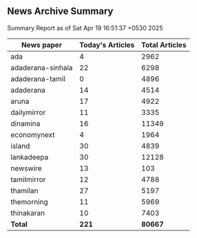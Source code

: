 <!-- @format -->
## News Archive Summary

Summary Report as of Sat Apr 19 16:51:37 +0530 2025

| News paper         | Today's Articles | Total Articles |
|--------------------|------------------|----------------|
| ada               | 4          | 2962        |
| adaderana-sinhala               | 22          | 6298        |
| adaderana-tamil               | 0          | 4896        |
| adaderana               | 14          | 4514        |
| aruna               | 17          | 4922        |
| dailymirror               | 11          | 3335        |
| dinamina               | 16          | 11349        |
| economynext               | 4          | 1964        |
| island               | 30          | 4839        |
| lankadeepa               | 30          | 12128        |
| newswire               | 13          | 103        |
| tamilmirror               | 12          | 4788        |
| thamilan               | 27          | 5197        |
| themorning               | 11          | 5969        |
| thinakaran               | 10          | 7403        |
| **Total**          | **221**      | **80667** |

